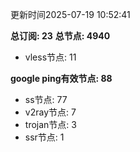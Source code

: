 更新时间2025-07-19 10:52:41

**总订阅: 23**
**总节点: 4940**
- vless节点: 11

**google ping有效节点: 88**
- ss节点: 77
- v2ray节点: 7
- trojan节点: 3
- ssr节点: 1
